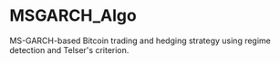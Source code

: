 # MSGARCH_Algo
MS-GARCH-based Bitcoin trading and hedging strategy using regime detection and Telser's criterion.
